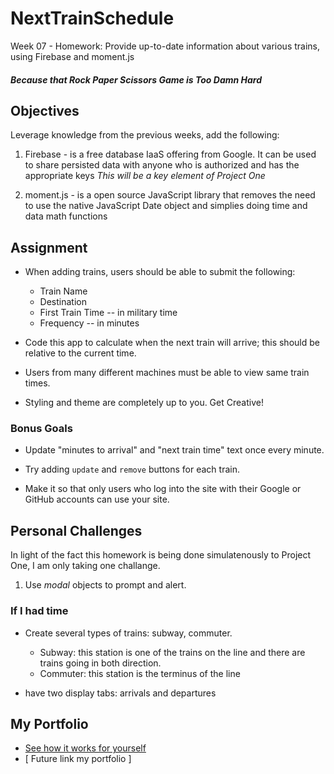 # NextTrainSchedule
Week 07 - Homework: Provide up-to-date information about various trains, using Firebase and moment.js 

##### _Because that Rock Paper Scissors Game is Too Damn Hard_

## Objectives

Leverage knowledge from the previous weeks, add the following:

1. Firebase - is a free database IaaS offering from Google. It can be used to share persisted data with anyone who is authorized and has the appropriate keys
*This will be a key element of Project One*

2. moment.js - is a open source JavaScript library that removes the need to use the native JavaScript Date object and simplies doing time and data math functions 

## Assignment
 
* When adding trains, users should be able to submit the following:
    * Train Name
    * Destination 
    * First Train Time -- in military time
    * Frequency -- in minutes

* Code this app to calculate when the next train will arrive; this should be relative to the current time.

* Users from many different machines must be able to view same train times.

* Styling and theme are completely up to you. Get Creative!

### Bonus Goals

* <maybe> Update "minutes to arrival" and "next train time" text once every minute.

* <maybe>Try adding `update` and `remove` buttons for each train. 

* <no> Make it so that only users who log into the site with their Google or GitHub accounts can use your site. 

## Personal Challenges

In light of the fact this homework is being done simulatenously to Project One, I am only taking one challange.

1. Use *modal* objects to prompt and alert. 

### If I had time

* Create several types of trains: subway, commuter. 
    * Subway: this station is one of the trains on the line and there are trains going in both direction.
    * Commuter: this station is the terminus of the line

* have two display tabs: arrivals and departures

## My Portfolio 
* [See how it works for yourself](http)
* [ Future link my portfolio ] 
